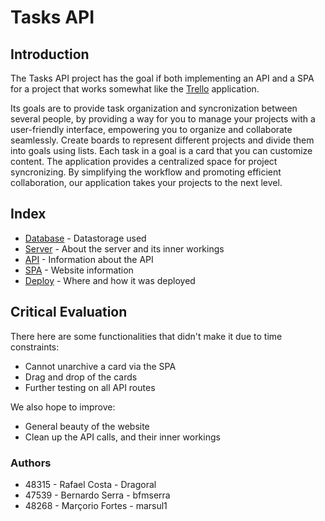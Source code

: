 # Tasks API

## Introduction

The Tasks API project has the goal if both implementing an API and a SPA for a project that works somewhat like the
[Trello](https://trello.com/) application.

Its goals are to provide task organization and syncronization between several people, by providing
a way for you to manage your projects with a user-friendly interface, 
empowering you to organize and collaborate seamlessly. 
Create boards to represent different projects and divide them into goals using lists. 
Each task in a goal is a card that you can customize content. 
The application provides a centralized space for project syncronizing. 
By simplifying the workflow and promoting efficient collaboration, 
our application takes your projects to the next level.

## Index
- [Database](https://github.com/isel-leic-ls/2223-2-LEIC41N-G01/blob/main/docs/readme/Database.md) - Datastorage used
- [Server](https://github.com/isel-leic-ls/2223-2-LEIC41N-G01/blob/main/docs/readme/Server.md) - About the server and its inner workings
- [API](https://github.com/isel-leic-ls/2223-2-LEIC41N-G01/blob/main/docs/readme/API.md) - Information about the API
- [SPA](https://github.com/isel-leic-ls/2223-2-LEIC41N-G01/blob/main/docs/readme/SPA.md) - Website information
- [Deploy](https://github.com/isel-leic-ls/2223-2-LEIC41N-G01/blob/main/docs/readme/Deploy.md) - Where and how it was deployed

## Critical Evaluation

There here are some functionalities that didn't make it due to time constraints:

* Cannot unarchive a card via the SPA
* Drag and drop of the cards
* Further testing on all API routes

We also hope to improve:

* General beauty of the website
* Clean up the API calls, and their inner workings

### Authors

- 48315 - Rafael Costa - Dragoral
- 47539 - Bernardo Serra - bfmserra
- 48268 - Marçorio Fortes - marsul1


